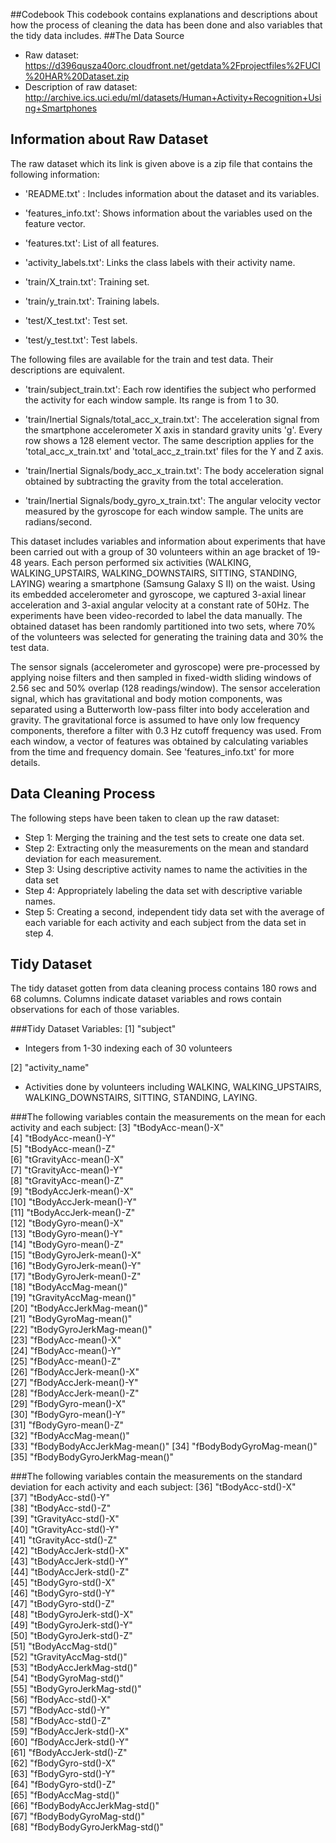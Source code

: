 
##Codebook
This codebook contains explanations and descriptions about how the process of cleaning the data has been done and also variables that the tidy data includes.
##The Data Source
- Raw dataset: https://d396qusza40orc.cloudfront.net/getdata%2Fprojectfiles%2FUCI%20HAR%20Dataset.zip 
- Description of raw dataset: http://archive.ics.uci.edu/ml/datasets/Human+Activity+Recognition+Using+Smartphones 
## Information about Raw Dataset
The raw dataset which its link is given above is a zip file that contains the following information:

- 'README.txt' : Includes information about the dataset and its variables.

- 'features_info.txt': Shows information about the variables used on the feature vector.

- 'features.txt': List of all features.

- 'activity_labels.txt': Links the class labels with their activity name.

- 'train/X_train.txt': Training set.

- 'train/y_train.txt': Training labels.

- 'test/X_test.txt': Test set.

- 'test/y_test.txt': Test labels.

The following files are available for the train and test data. Their descriptions are equivalent. 

- 'train/subject_train.txt': Each row identifies the subject who performed the activity for each window sample. Its range is from 1 to 30. 

- 'train/Inertial Signals/total_acc_x_train.txt': The acceleration signal from the smartphone accelerometer X axis in standard gravity units 'g'. Every row shows a 128 element vector. The same description applies for the 'total_acc_x_train.txt' and 'total_acc_z_train.txt' files for the Y and Z axis. 

- 'train/Inertial Signals/body_acc_x_train.txt': The body acceleration signal obtained by subtracting the gravity from the total acceleration. 

- 'train/Inertial Signals/body_gyro_x_train.txt': The angular velocity vector measured by the gyroscope for each window sample. The units are radians/second. 

This dataset includes variables and information about experiments that have been carried out with a group of 30 volunteers within an age bracket of 19-48 years. Each person performed six activities (WALKING, WALKING_UPSTAIRS, WALKING_DOWNSTAIRS, SITTING, STANDING, LAYING) wearing a smartphone (Samsung Galaxy S II) on the waist. Using its embedded accelerometer and gyroscope, we captured 3-axial linear acceleration and 3-axial angular velocity at a constant rate of 50Hz. The experiments have been video-recorded to label the data manually. The obtained dataset has been randomly partitioned into two sets, where 70% of the volunteers was selected for generating the training data and 30% the test data. 

The sensor signals (accelerometer and gyroscope) were pre-processed by applying noise filters and then sampled in fixed-width sliding windows of 2.56 sec and 50% overlap (128 readings/window). The sensor acceleration signal, which has gravitational and body motion components, was separated using a Butterworth low-pass filter into body acceleration and gravity. The gravitational force is assumed to have only low frequency components, therefore a filter with 0.3 Hz cutoff frequency was used. From each window, a vector of features was obtained by calculating variables from the time and frequency domain. See 'features_info.txt' for more details. 

## Data Cleaning Process
The following steps have been taken to clean up the raw dataset:
- Step 1: Merging the training and the test sets to create one data set.
- Step 2: Extracting only the measurements on the mean and standard deviation for each measurement. 
- Step 3: Using descriptive activity names to name the activities in the data set
- Step 4: Appropriately labeling the data set with descriptive variable names. 
- Step 5: Creating a second, independent tidy data set with the average of each variable for each activity and each subject from the data set in step 4.

## Tidy Dataset
The tidy dataset gotten from data cleaning process contains 180 rows and 68 columns. Columns indicate dataset variables and rows contain observations for each of those variables.

###Tidy Dataset Variables:
[1] "subject" 
- Integers from 1-30 indexing each of 30 volunteers  

[2] "activity_name" 
- Activities done by volunteers including WALKING, WALKING_UPSTAIRS, WALKING_DOWNSTAIRS, SITTING, STANDING, LAYING.

 ###The following variables contain the measurements on the mean for each activity and each subject: 
 [3] "tBodyAcc-mean()-X"          
 [4] "tBodyAcc-mean()-Y"          
 [5] "tBodyAcc-mean()-Z"          
 [6] "tGravityAcc-mean()-X"       
 [7] "tGravityAcc-mean()-Y"       
 [8] "tGravityAcc-mean()-Z"       
 [9] "tBodyAccJerk-mean()-X"      
[10] "tBodyAccJerk-mean()-Y"      
[11] "tBodyAccJerk-mean()-Z"      
[12] "tBodyGyro-mean()-X"         
[13] "tBodyGyro-mean()-Y"         
[14] "tBodyGyro-mean()-Z"         
[15] "tBodyGyroJerk-mean()-X"     
[16] "tBodyGyroJerk-mean()-Y"     
[17] "tBodyGyroJerk-mean()-Z"     
[18] "tBodyAccMag-mean()"         
[19] "tGravityAccMag-mean()"      
[20] "tBodyAccJerkMag-mean()"     
[21] "tBodyGyroMag-mean()"        
[22] "tBodyGyroJerkMag-mean()"    
[23] "fBodyAcc-mean()-X"          
[24] "fBodyAcc-mean()-Y"          
[25] "fBodyAcc-mean()-Z"          
[26] "fBodyAccJerk-mean()-X"      
[27] "fBodyAccJerk-mean()-Y"      
[28] "fBodyAccJerk-mean()-Z"      
[29] "fBodyGyro-mean()-X"         
[30] "fBodyGyro-mean()-Y"         
[31] "fBodyGyro-mean()-Z"         
[32] "fBodyAccMag-mean()"         
[33] "fBodyBodyAccJerkMag-mean()" 
[34] "fBodyBodyGyroMag-mean()"    
[35] "fBodyBodyGyroJerkMag-mean()"

###The following variables contain the measurements on the standard deviation for each activity and each subject: 
[36] "tBodyAcc-std()-X"           
[37] "tBodyAcc-std()-Y"           
[38] "tBodyAcc-std()-Z"           
[39] "tGravityAcc-std()-X"        
[40] "tGravityAcc-std()-Y"        
[41] "tGravityAcc-std()-Z"        
[42] "tBodyAccJerk-std()-X"       
[43] "tBodyAccJerk-std()-Y"       
[44] "tBodyAccJerk-std()-Z"       
[45] "tBodyGyro-std()-X"          
[46] "tBodyGyro-std()-Y"          
[47] "tBodyGyro-std()-Z"          
[48] "tBodyGyroJerk-std()-X"      
[49] "tBodyGyroJerk-std()-Y"      
[50] "tBodyGyroJerk-std()-Z"      
[51] "tBodyAccMag-std()"          
[52] "tGravityAccMag-std()"       
[53] "tBodyAccJerkMag-std()"      
[54] "tBodyGyroMag-std()"         
[55] "tBodyGyroJerkMag-std()"     
[56] "fBodyAcc-std()-X"           
[57] "fBodyAcc-std()-Y"           
[58] "fBodyAcc-std()-Z"           
[59] "fBodyAccJerk-std()-X"       
[60] "fBodyAccJerk-std()-Y"       
[61] "fBodyAccJerk-std()-Z"       
[62] "fBodyGyro-std()-X"          
[63] "fBodyGyro-std()-Y"          
[64] "fBodyGyro-std()-Z"          
[65] "fBodyAccMag-std()"          
[66] "fBodyBodyAccJerkMag-std()"  
[67] "fBodyBodyGyroMag-std()"     
[68] "fBodyBodyGyroJerkMag-std()" 



